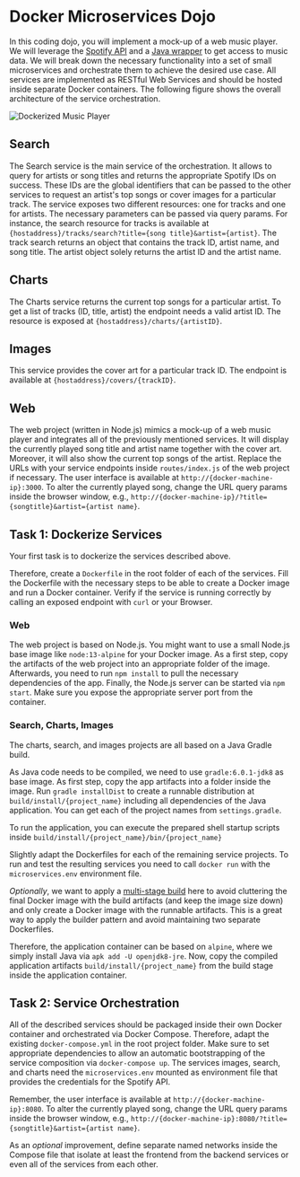 # Docker Microservices Dojo

In this coding dojo, you will implement a mock-up of a web music player. We will leverage
the [Spotify API][1] and a [Java wrapper][2] to get access to music data. We will break down
the necessary functionality into a set of small microservices and orchestrate them to achieve the
desired use case. All services are implemented as RESTful Web Services and should be hosted inside
separate Docker containers. The following figure shows the overall architecture of the service
orchestration.

![Dockerized Music Player](https://github.com/stefan-kolb/docker-dojo/blob/master/architecture.png "Dockerized Music Player")

## Search

The Search service is the main service of the orchestration. It allows to query for artists or
song titles and returns the appropriate Spotify IDs on success. These IDs are the global identifiers
that can be passed to the other services to request an artist's top songs or cover images for a
particular track. The service exposes two different resources: one for tracks and one for
artists. The necessary parameters can be passed via query params. For instance, the search resource
for tracks is available at `{hostaddress}/tracks/search?title={song title}&artist={artist}`. The
track search returns an object that contains the track ID, artist name, and song title.
The artist object solely returns the artist ID and the artist name.

## Charts

The Charts service returns the current top songs for a particular artist.
To get a list of tracks (ID, title, artist) the endpoint needs a valid artist ID. The
resource is exposed at `{hostaddress}/charts/{artistID}`.

## Images

This service provides the cover art for a particular track ID. The endpoint is available at `{hostaddress}/covers/{trackID}`.

## Web

The web project (written in Node.js) mimics a mock-up of a web music player and integrates all of the previously
mentioned services. It will display the currently played song title and artist name together with
the cover art. Moreover, it will also show the current top songs of the artist.
Replace the URLs with your service endpoints inside `routes/index.js` of the web project if necessary.
The user interface is available at `http://{docker-machine-ip}:3000`.
To alter the currently played song, change the URL query params inside the browser
window, e.g., `http://{docker-machine-ip}/?title={songtitle}&artist={artist name}`.

## Task 1: Dockerize Services

Your first task is to dockerize the services described above.

Therefore, create a `Dockerfile` in the root folder of each of the services.
Fill the Dockerfile with the necessary steps to be able to create a Docker image and run a Docker container.
Verify if the service is running correctly by calling an exposed endpoint with `curl` or your Browser.

### Web

The web project is based on Node.js. You might want to use a small Node.js base image like `node:13-alpine` for your Docker image.
As a first step, copy the artifacts of the web project into an appropriate folder of the image.
Afterwards, you need to run `npm install` to pull the necessary dependencies of the app.
Finally, the Node.js server can be started via `npm start`. Make sure you expose the appropriate server port from the container.

### Search, Charts, Images

The charts, search, and images projects are all based on a Java Gradle build.

As Java code needs to be compiled, we need to use `gradle:6.0.1-jdk8` as base image.
As first step, copy the app artifacts into a folder inside the image.
Run `gradle installDist` to create a runnable distribution at `build/install/{project_name}` including all dependencies of the Java application. You can get each of the project names from `settings.gradle`.

To run the application, you can execute the prepared shell startup scripts inside `build/install/{project_name}/bin/{project_name}`

Slightly adapt the Dockerfiles for each of the remaining service projects.
To run and test the resulting services you need to call `docker run` with the `microservices.env` environment file.

*Optionally*, we want to apply a [multi-stage build][3] here to avoid cluttering the final Docker image with the build artifacts (and keep the image size down) and only create a Docker image with the runnable artifacts. This is a great way to apply the builder pattern and avoid maintaining two separate Dockerfiles.

Therefore, the application container can be based on `alpine`, where we simply install Java via `apk add -U openjdk8-jre`.
Now, copy the compiled application artifacts `build/install/{project_name}` from the build stage inside the application container.


## Task 2: Service Orchestration

All of the described services should be packaged inside their own Docker
container and orchestrated via Docker Compose.
Therefore, adapt the existing `docker-compose.yml` in the root project folder.
Make sure to set appropriate dependencies to allow an automatic bootstrapping of the service composition via `docker-compose up`.
The services images, search, and charts need the `microservices.env` mounted as environment file that provides the credentials for the Spotify API.

Remember, the user interface is available at `http://{docker-machine-ip}:8080`. To alter the currently played song, change the URL query params inside the browser window, e.g., `http://{docker-machine-ip}:8080/?title={songtitle}&artist={artist name}`.

As an *optional* improvement, define separate named networks inside the Compose file that isolate at least the frontend from the backend services or even all of the services from each other.

[1]: https://developer.spotify.com/web-api/
[2]: https://github.com/thelinmichael/spotify-web-api-java
[3]: https://docs.docker.com/develop/develop-images/multistage-build/
